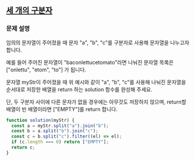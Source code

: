 ## <a href='https://school.programmers.co.kr/learn/courses/30/lessons/181862'>세 개의 구분자

</a>

### 문제 설명

임의의 문자열이 주어졌을 때 문자 "a", "b", "c"를 구분자로 사용해 문자열을 나누고자 합니다.

예를 들어 주어진 문자열이 "baconlettucetomato"라면 나눠진 문자열 목록은 ["onlettu", "etom", "to"] 가 됩니다.

문자열 myStr이 주어졌을 때 위 예시와 같이 "a", "b", "c"를 사용해 나눠진 문자열을 순서대로 저장한 배열을 return 하는 solution 함수를 완성해 주세요.

단, 두 구분자 사이에 다른 문자가 없을 경우에는 아무것도 저장하지 않으며, return할 배열이 빈 배열이라면 ["EMPTY"]를 return 합니다.

```javascript
function solution(myStr) {
  const a = myStr.split("a").join("b");
  const b = a.split("b").join("c");
  const c = b.split("c").filter((el) => el);
  if (c.length === 0) return ["EMPTY"];
  return c;
}
```
